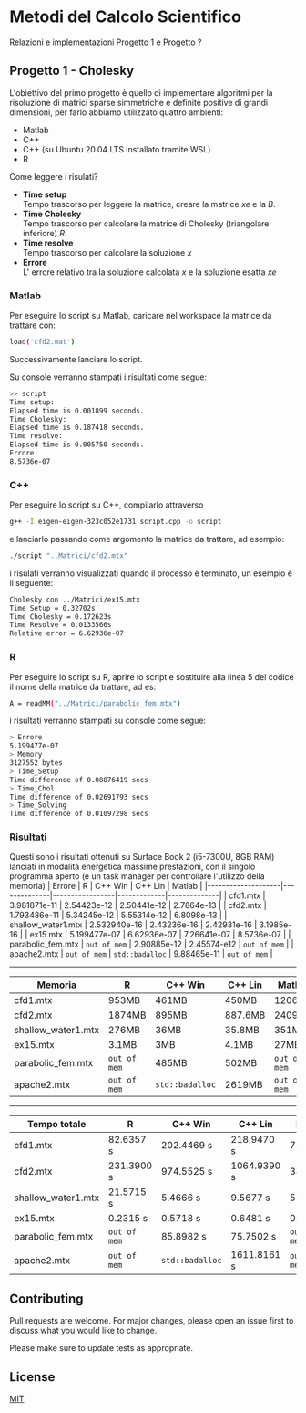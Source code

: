 # Metodi del Calcolo Scientifico

Relazioni e implementazioni Progetto 1 e Progetto ? 

## Progetto 1 - Cholesky

L'obiettivo del primo progetto è quello di implementare algoritmi per la risoluzione di matrici sparse simmetriche e definite positive di grandi dimensioni, per farlo abbiamo utilizzato quattro ambienti:

* Matlab
* C++
* C++ (su Ubuntu 20.04 LTS installato tramite WSL)
* R

Come leggere i risulati?

* **Time setup**  
Tempo trascorso per leggere la matrice, creare la matrice _xe_ e la _B_.
* **Time Cholesky**   
Tempo trascorso per calcolare la matrice di Cholesky (triangolare inferiore) _R_.
* **Time resolve**  
Tempo trascorso per calcolare la soluzione _x_
* **Errore**  
L' errore relativo tra la soluzione calcolata _x_ e la soluzione esatta _xe_

### Matlab

Per eseguire lo script su Matlab, caricare nel workspace la matrice da trattare con:

```bash
load('cfd2.mat')
```
Successivamente lanciare lo script.

Su console verranno stampati i risultati come segue:

```bash
>> script
Time setup:
Elapsed time is 0.001899 seconds.
Time Cholesky:
Elapsed time is 0.187418 seconds.
Time resolve:
Elapsed time is 0.005750 seconds.
Errore: 
8.5736e-07
```

### C++ 

Per eseguire lo script su C++, compilarlo attraverso

```bash
g++ -I eigen-eigen-323c052e1731 script.cpp -o script
```

e lanciarlo passando come argomento la matrice da trattare, ad esempio:

```bash
./script "..Matrici/cfd2.mtx"
```

i risulati verranno visualizzati quando il processo è terminato, un esempio è il seguente: 

```bash
Cholesky con ../Matrici/ex15.mtx
Time Setup = 0.32702s
Time Cholesky = 0.172623s
Time Resolve = 0.0133566s
Relative error = 6.62936e-07
```

### R

Per eseguire lo script su R, aprire lo script e sostituire alla linea 5 del codice il nome della matrice da trattare, ad es:

```bash
A = readMM("../Matrici/parabolic_fem.mtx")
```

i risultati verranno stampati su console come segue:

```bash
> Errore
5.199477e-07
> Memory
3127552 bytes
> Time_Setup
Time difference of 0.08876419 secs
> Time_Chol
Time difference of 0.02691793 secs
> Time_Solving
Time difference of 0.01097298 secs
```

### Risultati

Questi sono i risultati ottenuti su Surface Book 2 (i5-7300U, 8GB RAM) lanciati in modalità energetica massime prestazioni, con il singolo programma aperto (e un task manager per controllare l'utilizzo della memoria)
| Errore             | R            | C++ Win         | C++ Lin     | Matlab       |
|--------------------|--------------|-----------------|-------------|--------------|
| cfd1.mtx           | 3.981871e-11 | 2.54423e-12     | 2.50441e-12 | 2.7864e-13   |
| cfd2.mtx           | 1.793486e-11 | 5.34245e-12     | 5.55314e-12 | 6.8098e-13   |
| shallow_water1.mtx | 2.532940e-16 | 2.43236e-16     | 2.42931e-16 | 3.1985e-16   |
| ex15.mtx           | 5.199477e-07 | 6.62936e-07     | 7.26641e-07 | 8.5736e-07   |
| parabolic_fem.mtx  | `out of mem` | 2.90885e-12     | 2.45574-e12 | `out of mem` |
| apache2.mtx        | `out of mem` | `std::badalloc` | 9.88465e-11 | `out of mem` |

---

| Memoria            | R            | C++ Win         | C++ Lin | Matlab       |
|--------------------|--------------|-----------------|---------|--------------|
| cfd1.mtx           | 953MB        | 461MB           | 450MB   | 1206MB       |
| cfd2.mtx           | 1874MB       | 895MB           | 887.6MB | 2409MB       |
| shallow_water1.mtx | 276MB        | 36MB            | 35.8MB  | 351MB        |
| ex15.mtx           | 3.1MB        | 3MB             | 4.1MB   | 27MB         |
| parabolic_fem.mtx  | `out of mem` | 485MB           | 502MB   | `out of mem` |
| apache2.mtx        | `out of mem` | `std::badalloc` | 2619MB  | `out of mem` |

---

| Tempo totale       | R            | C++ Win         | C++ Lin     | Matlab       |
|--------------------|--------------|-----------------|-------------|--------------|
| cfd1.mtx           | 82.6357 s    | 202.4469 s      | 218.9470 s  | 7.6486 s     |
| cfd2.mtx           | 231.3900 s   | 974.5525 s      | 1064.9390 s | 34.4108s     |
| shallow_water1.mtx | 21.5715 s    | 5.4666 s        | 9.5677 s    | 5.2170 s     |
| ex15.mtx           | 0.2315 s     | 0.5718 s        | 0.6481 s    | 0.1943 s     |
| parabolic_fem.mtx  | `out of mem` | 85.8982 s       | 75.7502 s   | `out of mem` |
| apache2.mtx        | `out of mem` | `std::badalloc` | 1611.8161 s | `out of mem` |

## Contributing
Pull requests are welcome. For major changes, please open an issue first to discuss what you would like to change.

Please make sure to update tests as appropriate.


## License
[MIT](https://choosealicense.com/licenses/mit/)
